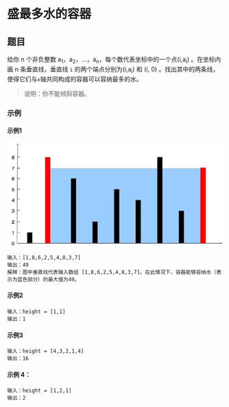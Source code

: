 # 盛最多水的容器

## 题目
给你 n 个非负整数 a<sub>1</sub>，a<sub>2</sub>，...，a<sub>n</sub>，每个数代表坐标中的一个点(i,a<sub>i</sub>) 。在坐标内画 n 条垂直线，垂直线 `i` 的两个端点分别为(i,a<sub>i</sub>) 和 (i, 0) 。找出其中的两条线，使得它们与`x`轴共同构成的容器可以容纳最多的水。

> 说明：你不能倾斜容器。

### 示例

#### 示例1
![container-with-most-water-1](../../images/container-with-most-water-1.jpg)

```
输入：[1,8,6,2,5,4,8,3,7]
输出：49 
解释：图中垂直线代表输入数组 [1,8,6,2,5,4,8,3,7]。在此情况下，容器能够容纳水（表示为蓝色部分）的最大值为49。
```

#### 示例2

```
输入：height = [1,1]
输出：1
```

#### 示例3
```
输入：height = [4,3,2,1,4]
输出：16
```

#### 示例 4：

```
输入：height = [1,2,1]
输出：2
```
